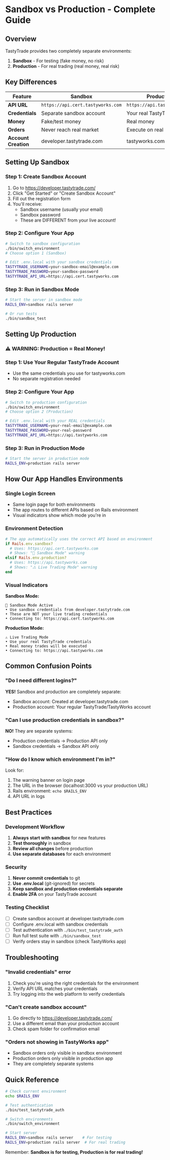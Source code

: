 # Sandbox vs Production - Complete Guide

## Overview

TastyTrade provides two completely separate environments:

1. **Sandbox** - For testing (fake money, no risk)
2. **Production** - For real trading (real money, real risk)

## Key Differences

| Feature | Sandbox | Production |
|---------|---------|------------|
| **API URL** | `https://api.cert.tastyworks.com` | `https://api.tastyworks.com` |
| **Credentials** | Separate sandbox account | Your real TastyTrade login |
| **Money** | Fake/test money | Real money |
| **Orders** | Never reach real market | Execute on real exchanges |
| **Account Creation** | developer.tastytrade.com | tastyworks.com |

## Setting Up Sandbox

### Step 1: Create Sandbox Account

1. Go to https://developer.tastytrade.com/
2. Click "Get Started" or "Create Sandbox Account"
3. Fill out the registration form
4. You'll receive:
   - Sandbox username (usually your email)
   - Sandbox password
   - These are DIFFERENT from your live account!

### Step 2: Configure Your App

```bash
# Switch to sandbox configuration
./bin/switch_environment
# Choose option 1 (Sandbox)

# Edit .env.local with your sandbox credentials
TASTYTRADE_USERNAME=your-sandbox-email@example.com
TASTYTRADE_PASSWORD=your-sandbox-password
TASTYTRADE_API_URL=https://api.cert.tastyworks.com
```

### Step 3: Run in Sandbox Mode

```bash
# Start the server in sandbox mode
RAILS_ENV=sandbox rails server

# Or run tests
./bin/sandbox_test
```

## Setting Up Production

### ⚠️ WARNING: Production = Real Money!

### Step 1: Use Your Regular TastyTrade Account

- Use the same credentials you use for tastyworks.com
- No separate registration needed

### Step 2: Configure Your App

```bash
# Switch to production configuration
./bin/switch_environment
# Choose option 2 (Production)

# Edit .env.local with your REAL credentials
TASTYTRADE_USERNAME=your-real-email@example.com
TASTYTRADE_PASSWORD=your-real-password
TASTYTRADE_API_URL=https://api.tastyworks.com
```

### Step 3: Run in Production Mode

```bash
# Start the server in production mode
RAILS_ENV=production rails server
```

## How Our App Handles Environments

### Single Login Screen
- Same login page for both environments
- The app routes to different APIs based on Rails environment
- Visual indicators show which mode you're in

### Environment Detection
```ruby
# The app automatically uses the correct API based on environment
if Rails.env.sandbox?
  # Uses: https://api.cert.tastyworks.com
  # Shows: "🧪 Sandbox Mode" warning
elsif Rails.env.production?
  # Uses: https://api.tastyworks.com
  # Shows: "⚠️ Live Trading Mode" warning
end
```

### Visual Indicators

**Sandbox Mode:**
```
🧪 Sandbox Mode Active
• Use sandbox credentials from developer.tastytrade.com
• These are NOT your live trading credentials
• Connecting to: https://api.cert.tastyworks.com
```

**Production Mode:**
```
⚠️ Live Trading Mode
• Use your real TastyTrade credentials
• Real money trades will be executed
• Connecting to: https://api.tastyworks.com
```

## Common Confusion Points

### "Do I need different logins?"
**YES!** Sandbox and production are completely separate:
- Sandbox account: Created at developer.tastytrade.com
- Production account: Your regular TastyTrade/TastyWorks account

### "Can I use production credentials in sandbox?"
**NO!** They are separate systems:
- Production credentials → Production API only
- Sandbox credentials → Sandbox API only

### "How do I know which environment I'm in?"
Look for:
1. The warning banner on login page
2. The URL in the browser (localhost:3000 vs your production URL)
3. Rails environment: `echo $RAILS_ENV`
4. API URL in logs

## Best Practices

### Development Workflow
1. **Always start with sandbox** for new features
2. **Test thoroughly** in sandbox
3. **Review all changes** before production
4. **Use separate databases** for each environment

### Security
1. **Never commit credentials** to git
2. **Use .env.local** (git-ignored) for secrets
3. **Keep sandbox and production credentials separate**
4. **Enable 2FA** on your TastyTrade account

### Testing Checklist
- [ ] Create sandbox account at developer.tastytrade.com
- [ ] Configure .env.local with sandbox credentials
- [ ] Test authentication with `./bin/test_tastytrade_auth`
- [ ] Run full test suite with `./bin/sandbox_test`
- [ ] Verify orders stay in sandbox (check TastyWorks app)

## Troubleshooting

### "Invalid credentials" error
1. Check you're using the right credentials for the environment
2. Verify API URL matches your credentials
3. Try logging into the web platform to verify credentials

### "Can't create sandbox account"
1. Go directly to https://developer.tastytrade.com/
2. Use a different email than your production account
3. Check spam folder for confirmation email

### "Orders not showing in TastyWorks app"
- Sandbox orders only visible in sandbox environment
- Production orders only visible in production app
- They are completely separate systems

## Quick Reference

```bash
# Check current environment
echo $RAILS_ENV

# Test authentication
./bin/test_tastytrade_auth

# Switch environments
./bin/switch_environment

# Start server
RAILS_ENV=sandbox rails server    # For testing
RAILS_ENV=production rails server  # For real trading
```

Remember: **Sandbox is for testing, Production is for real trading!**